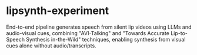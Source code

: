 # lipsynth-experiment
End-to-end pipeline generates speech from silent lip videos using LLMs and audio-visual cues, combining "AVI-Talking" and "Towards Accurate Lip-to-Speech Synthesis in-the-Wild" techniques, enabling synthesis from visual cues alone without audio/transcripts.
